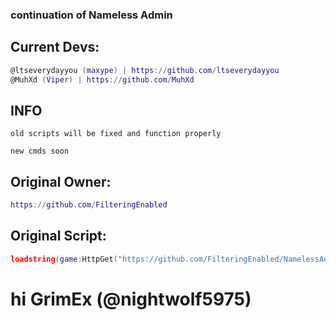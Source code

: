 ### continuation of Nameless Admin

## Current Devs:
```lua
@ltseverydayyou (maxype) | https://github.com/ltseverydayyou
@MuhXd (Viper) | https://github.com/MuhXd
```


## INFO
```
old scripts will be fixed and function properly
```
```
new cmds soon
```


## Original Owner: 
```lua
https://github.com/FilteringEnabled
```

## Original Script: 
```lua
loadstring(game:HttpGet("https://github.com/FilteringEnabled/NamelessAdmin/blob/main/Source?raw=true"))()
```

# hi GrimEx (@nightwolf5975)
